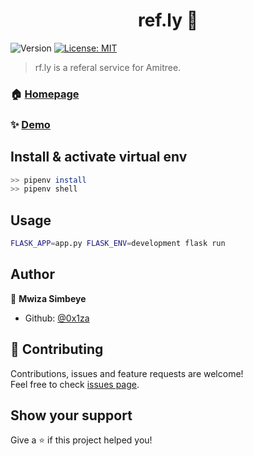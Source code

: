 <h1 align="center">ref.ly 🔗</h1>
<p>
  <img alt="Version" src="https://img.shields.io/badge/version-v1-blue.svg?cacheSeconds=2592000" />
  <a href="#" target="_blank">
    <img alt="License: MIT" src="https://img.shields.io/badge/License-MIT-yellow.svg" />
  </a>
</p>

> rf.ly is a referal service for Amitree.

### 🏠 [Homepage](rf.ly)

### ✨ [Demo](github.com/0z1za/rf.ly)

## Install & activate virtual env

```sh
>> pipenv install
>> pipenv shell
```

## Usage
```sh
FLASK_APP=app.py FLASK_ENV=development flask run
```

## Author

👤 **Mwiza Simbeye**

* Github: [@0x1za](https://github.com/0x1za)

## 🤝 Contributing

Contributions, issues and feature requests are welcome!<br />Feel free to check [issues page](https://github.com/0x1za/ref.ly/issues).

## Show your support

Give a ⭐️ if this project helped you!
